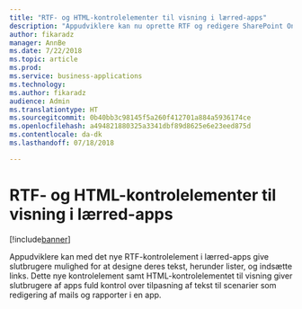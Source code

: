 ```yaml
---
title: "RTF- og HTML-kontrolelementer til visning i lærred-apps"
description: "Appudviklere kan nu oprette RTF og redigere SharePoint Online-felter i RTF-format i lærred-apps"
author: fikaradz
manager: AnnBe
ms.date: 7/22/2018
ms.topic: article
ms.prod: 
ms.service: business-applications
ms.technology: 
ms.author: fikaradz
audience: Admin
ms.translationtype: HT
ms.sourcegitcommit: 0b40bb3c98145f5a260f412701a884a5936174ce
ms.openlocfilehash: a494821880325a3341dbf89d8625e6e23eed875d
ms.contentlocale: da-dk
ms.lasthandoff: 07/18/2018

---
```

# <a name="rich-text-editor-and-html-view-controls-for-canvas-apps"></a>RTF- og HTML-kontrolelementer til visning i lærred-apps


[!include[banner](../../includes/banner.md)]

Appudviklere kan med det nye RTF-kontrolelement i lærred-apps give slutbrugere mulighed for at designe deres tekst, herunder lister, og indsætte links.  Dette nye kontrolelement samt HTML-kontrolelementet til visning giver slutbrugere af apps fuld kontrol over tilpasning af tekst til scenarier som redigering af mails og rapporter i en app. 

